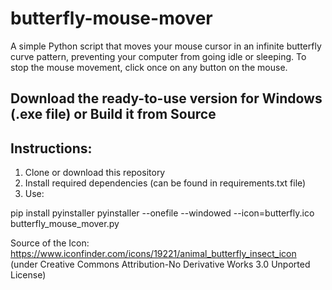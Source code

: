# butterfly-mouse-mover

A simple Python script that moves your mouse cursor in an infinite butterfly curve pattern, preventing your computer from going idle or sleeping.
To stop the mouse movement, click once on any button on the mouse.


## Download the ready-to-use version for Windows (.exe file) or Build it from Source


## Instructions:
1. Clone or download this repository
2. Install required dependencies (can be found in requirements.txt file)
3. Use:

pip install pyinstaller
pyinstaller --onefile --windowed --icon=butterfly.ico butterfly_mouse_mover.py



Source of the Icon: https://www.iconfinder.com/icons/19221/animal_butterfly_insect_icon
(under Creative Commons Attribution-No Derivative Works 3.0 Unported License)
